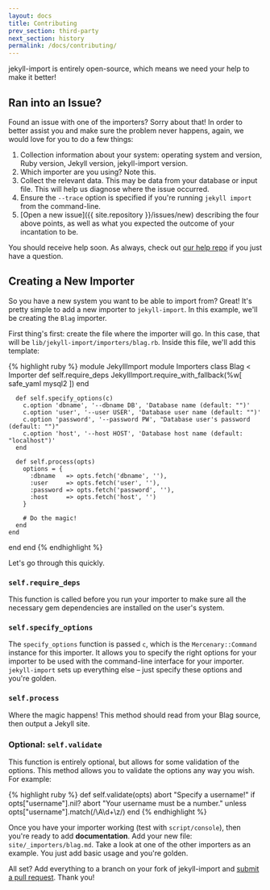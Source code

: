 ```yaml
---
layout: docs
title: Contributing
prev_section: third-party
next_section: history
permalink: /docs/contributing/
---
```


jekyll-import is entirely open-source, which means we need your help to make it better!

## Ran into an Issue?

Found an issue with one of the importers? Sorry about that! In order to better assist you and make sure the problem never happens, again, we would love for you to do a few things:

1. Collection information about your system: operating system and version, Ruby version, Jekyll version, jekyll-import version.
2. Which importer are you using? Note this.
3. Collect the relevant data. This may be data from your database or input file. This will help us diagnose where the issue occurred.
4. Ensure the `--trace` option is specified if you're running `jekyll import` from the command-line.
4. [Open a new issue]({{ site.repository }}/issues/new) describing the four above points, as well as what you expected the outcome of your incantation to be.

You should receive help soon. As always, check out [our help repo](https://talk.jekyllrb.com/) if you just have a question.

## Creating a New Importer

So you have a new system you want to be able to import from? Great! It's pretty simple to add a new importer to `jekyll-import`. In this example, we'll be creating the `Blag` importer.

First thing's first: create the file where the importer will go. In this case, that will be `lib/jekyll-import/importers/blag.rb`.
Inside this file, we'll add this template:

{% highlight ruby %}
module JekyllImport
  module Importers
    class Blag < Importer
      def self.require_deps
        JekyllImport.require_with_fallback(%w[
          safe_yaml
          mysql2
        ])
      end

      def self.specify_options(c)
        c.option 'dbname', '--dbname DB', 'Database name (default: "")'
        c.option 'user', '--user USER', 'Database user name (default: "")'
        c.option 'password', '--password PW', "Database user's password (default: "")"
        c.option 'host', '--host HOST', 'Database host name (default: "localhost")'
      end

      def self.process(opts)
        options = {
          :dbname   => opts.fetch('dbname', ''),
          :user     => opts.fetch('user', ''),
          :password => opts.fetch('password', ''),
          :host     => opts.fetch('host', '')
        }

        # Do the magic!
      end
    end
  end
end
{% endhighlight %}

Let's go through this quickly.

### `self.require_deps`

This function is called before you run your importer to make sure all the necessary gem dependencies are installed on the user's system.

### `self.specify_options`

The `specify_options` function is passed `c`, which is the `Mercenary::Command` instance for this importer. It allows you to specify the right options for your importer to be used with the command-line interface for your importer. `jekyll-import` sets up everything else – just specify these options and you're golden.

### `self.process`

Where the magic happens! This method should read from your Blag source, then output a Jekyll site.

### Optional: `self.validate`

This function is entirely optional, but allows for some validation of the options. This method allows you to validate the options any way you wish. For example:

{% highlight ruby %}
def self.validate(opts)
  abort "Specify a username!" if opts["username"].nil?
  abort "Your username must be a number." unless opts["username"].match(/\A\d+\z/)
end
{% endhighlight %}

Once you have your importer working (test with `script/console`), then you're ready to add **documentation**. Add your new file: `site/_importers/blag.md`. Take a look at one of the other importers as an example. You just add basic usage and you're golden.

All set? Add everything to a branch on your fork of jekyll-import and [submit a pull request](https://github.com/jekyll/jekyll-import/compare/). Thank you!

